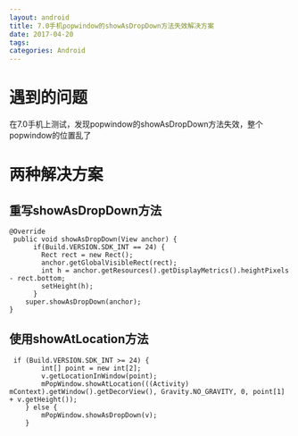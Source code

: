 ```yaml
---
layout: android
title: 7.0手机popwindow的showAsDropDown方法失效解决方案
date: 2017-04-20
tags:
categories: Android
---
```


# 遇到的问题
在7.0手机上测试，发现popwindow的showAsDropDown方法失效，整个popwindow的位置乱了

# 两种解决方案

## 重写showAsDropDown方法

	@Override
     public void showAsDropDown(View anchor) {
          if(Build.VERSION.SDK_INT == 24) {
            Rect rect = new Rect();
            anchor.getGlobalVisibleRect(rect);
            int h = anchor.getResources().getDisplayMetrics().heightPixels - rect.bottom;
            setHeight(h);
          }
        super.showAsDropDown(anchor);
    }
## 使用showAtLocation方法

	 if (Build.VERSION.SDK_INT >= 24) {
            int[] point = new int[2];
            v.getLocationInWindow(point);
            mPopWindow.showAtLocation(((Activity) mContext).getWindow().getDecorView(), Gravity.NO_GRAVITY, 0, point[1] + v.getHeight());
        } else {
            mPopWindow.showAsDropDown(v);
        }
